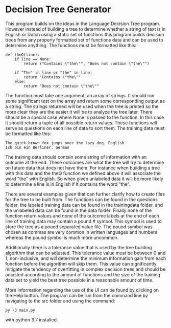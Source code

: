 # Decision Tree Generator

This program builds on the ideas in the Language Decision Tree program. However instead 
of building a tree to determine whether a string of text is in English or Dutch using a 
static set of functions this program builds decision trees from any properly formatted
set of functions data and can be used to determine anything. The functions must be formatted like this:

    def theQ(line):
        if line == None:
            return ("Contains \"the\"", "Does not contain \"the\"")
    
        if "The" in line or "the" in line:
            return "Contains \"the\""
        else:
            return "Does not contain \"the\""

The function must take one argument, an array of strings. It should run some significant test on the array and return some corresponding output as a string. The strings returned will be used when the tree is printed so the more clear they are the easier it will be to analyze the tree later. There should be a special case where None is passed to the function. In this case it should return a tuple of all possible return values. These functions will serve as questions on each line of data to sort them. The training data must be formatted like this:

    The quick brown fox jumps over the lazy dog. English
    Ich bin ein Berliner. German

The training data should contain some string of information with an outcome at the end. These outcomes are what the tree will try to determine on future data that does not have them. For instance when building a tree with this data and the theQ function we defined above it will associate the word "the" with English. So when given unlabeled data it will be more likely to determine a line is in English if it contains the word "the".

There are several examples given that can further clarify how to create files for the tree to be built from. The functions can be found in the questions folder, the labeled training data can be found in the trainingdata folder, and the unlabeled data can be found in the data folder. Finally none of the function return values and none of the outcome labels at the end of each line of training data may contain a pound # symbol. This symbol is used to store the tree as a pound separated value file. The pound symbol was chosen as commas are very common in written languages and numbers whereas the pound symbol is much more uncommon.

Additionally there is a tolerance value that is used by the tree building algorithm that can be adjusted. This tolerance value must be between 0 and 1, non-inclusive, and will determine the minimum information gain from each function before the algorithm will skip them. This value can significantly mitigate the tendency of overfitting in complex decision trees and should be adjusted according to the amount of functions and the size of the training data set to yield the best tree possible in a reasonable amount of time. 

More information regarding the use of the UI can be found by clicking on the Help button. The program can be run from the command line by navigating to the src folder and using the command:

    py -3 main.py

with python 3.7 installed.

